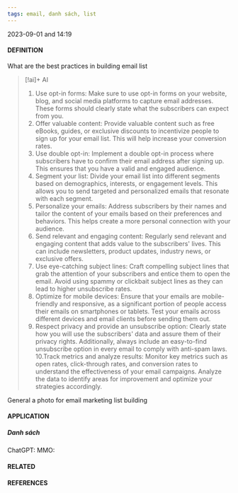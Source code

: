 ```yaml
---
tags: email, danh sách, list
---
```

2023-09-01 and 14:19

#### DEFINITION
What are the best practices in building email list
> [!ai]+ AI
>
> 1. Use opt-in forms: Make sure to use opt-in forms on your website, blog, and social media platforms to capture email addresses. These forms should clearly state what the subscribers can expect from you.
> 2. Offer valuable content: Provide valuable content such as free eBooks, guides, or exclusive discounts to incentivize people to sign up for your email list. This will help increase your conversion rates.
> 3. Use double opt-in: Implement a double opt-in process where subscribers have to confirm their email address after signing up. This ensures that you have a valid and engaged audience.
> 4. Segment your list: Divide your email list into different segments based on demographics, interests, or engagement levels. This allows you to send targeted and personalized emails that resonate with each segment.
> 5. Personalize your emails: Address subscribers by their names and tailor the content of your emails based on their preferences and behaviors. This helps create a more personal connection with your audience.
> 6. Send relevant and engaging content: Regularly send relevant and engaging content that adds value to the subscribers' lives. This can include newsletters, product updates, industry news, or exclusive offers.
> 7. Use eye-catching subject lines: Craft compelling subject lines that grab the attention of your subscribers and entice them to open the email. Avoid using spammy or clickbait subject lines as they can lead to higher unsubscribe rates.
> 8. Optimize for mobile devices: Ensure that your emails are mobile-friendly and responsive, as a significant portion of people access their emails on smartphones or tablets. Test your emails across different devices and email clients before sending them out.
> 9. Respect privacy and provide an unsubscribe option: Clearly state how you will use the subscribers' data and assure them of their privacy rights. Additionally, always include an easy-to-find unsubscribe option in every email to comply with anti-spam laws.
> 10.Track metrics and analyze results: Monitor key metrics such as open rates, click-through rates, and conversion rates to understand the effectiveness of your email campaigns. Analyze the data to identify areas for improvement and optimize your strategies accordingly.

General a photo for email marketing list building


#### APPLICATION

##### Danh sách
ChatGPT:
MMO:
#### RELATED

#### REFERENCES